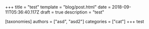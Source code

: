+++
title = "test"
template = "blog/post.html"
date = 2018-09-11T05:36:40.117Z
draft = true
description = "test"

[taxonomies]
authors = ["asd", "asd2"]
categories = ["cat"]
+++
test
